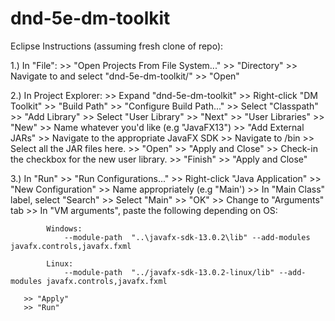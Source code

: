 # dnd-5e-dm-toolkit

Eclipse Instructions (assuming fresh clone of repo):

1.) In "File":
       >> "Open Projects From File System..." 
       >> "Directory" 
       >> Navigate to and select "dnd-5e-dm-toolkit/"
       >> "Open"

2.) In Project Explorer:
       >> Expand "dnd-5e-dm-toolkit" 
       >> Right-click "DM Toolkit" 
       >> "Build Path" 
       >> "Configure Build Path..." 
       >> Select "Classpath" 
       >> "Add Library" 
       >> Select "User Library" 
       >> "Next"
       >> "User Libraries"
       >> "New"
       >> Name whatever you'd like (e.g "JavaFX13")
       >> "Add External JARs"
       >> Navigate to the appropriate JavaFX SDK
       >> Navigate to /bin
       >> Select all the JAR files here.
       >> "Open"
       >> "Apply and Close"
       >> Check-in the checkbox for the new user library.
       >> "Finish"
       >> "Apply and Close"

3.) In "Run"
       >> "Run Configurations..."
       >> Right-click "Java Application"
       >> "New Configuration"
       >> Name appropriately (e.g "Main')
       >> In "Main Class" label, select "Search"
       >> Select "Main"
       >> "OK"
       >> Change to "Arguments" tab
       >> In "VM arguments", paste the following depending on OS:

            Windows:
                --module-path  "..\javafx-sdk-13.0.2\lib" --add-modules javafx.controls,javafx.fxml

            Linux:
                --module-path  "../javafx-sdk-13.0.2-linux/lib" --add-modules javafx.controls,javafx.fxml
        
       >> "Apply"
       >> "Run"

